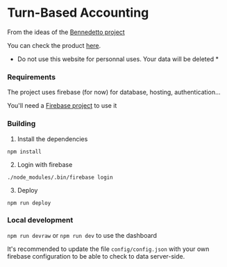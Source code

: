 Turn-Based Accounting
=====================


From the ideas of the [Bennedetto project](https://github.com/arecker/bennedetto)

You can check the product [here](https://turn-based-accounting.firebaseapp.com/).

* Do not use this website for personnal uses. Your data will be deleted *


### Requirements

The project uses firebase (for now) for database, hosting, authentication...

You'll need a [Firebase project](https://console.firebase.google.com/) to use it


### Building


1. Install the dependencies

`npm install`


2. Login with firebase

`./node_modules/.bin/firebase login`


3. Deploy

`npm run deploy`


### Local development

`npm run devraw` or `npm run dev` to use the dashboard

It's recommended to update the file `config/config.json` with your own firebase configuration to be able to check to data server-side.
